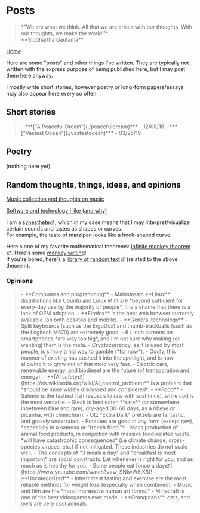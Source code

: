 <head>
	<title>Posts</title>
	<meta http-equiv="Content-Type" content="text/html; charset=UTF-8"/>
	<meta name="viewport" content="width=device-width, initial-scale=1"/>
	<link href="https://fonts.googleapis.com/css?family=IBM+Plex+Mono|Open+Sans" rel="stylesheet"/>
	<link href="../stylesheet.css" rel="stylesheet"/>
	<link rel="shortcut icon" type="image/png" href="/images/favicon.png"/>
	<svg style="display:none">
	<defs> <g id="external-link" stroke-width="1.5" stroke="#000" fill="none" stroke-linecap="round" stroke-linejoin="round"> <polyline points="17 13.5 17 19.5 5 19.5 5 7.5 11 7.5"></polyline> <path d="M14,4.5 L20,4.5 L20,10.5 M20,4.5 L11,13.5"></path> </g> </defs>
	</svg>
</head>

# Posts

<blockquote class="quote">
    *"We are what we think. All that we are arises with our thoughts. With our thoughts, we make the world."* <br> **Siddhārtha Gautama**
</blockquote>

[Home](../)

Here are some "posts" and other things I've written. They are typically not written with the express
purpose of being published here, but I may post them here anyway.

I mostly write short stories, however poetry or long-form papers/essays may also appear here every so often.

## Short stories

<blockquote>
 - ***["A Peaceful Dream"](./peacefuldream)*** - 12/08/18
 - ***["Vastest Ocean"](./vastestocean)*** - 03/25/19
</blockquote>

## Poetry

(nothing here yet)

## Random thoughts, things, ideas, and opinions

[Music collection and thoughts on music](./music)

[Software and technology I like (and why)](./tech)

I am a [synesthete<svg width="14px" height="14px" viewBox="0 -5 25 25"><use href="#external-link"></use></svg>](https://en.wikipedia.org/wiki/Synesthesia), which in my case means that I may interpret/visualize certain sounds and tastes as shapes or curves.\
For example, the taste of marzipan looks like a hook-shaped curve.

Here's one of my favorite mathematical theorems: [Infinite monkey theorem<svg width="14px" height="14px" viewBox="0 -5 25 25"><use href="#external-link"></use></svg>](https://en.wikipedia.org/wiki/Infinite_monkey_theorem). Here's some [monkey writing](../docs/NOTES_EN.pdf)!\
If you're bored, here's a [library of random text<svg width="14px" height="14px" viewBox="0 -5 25 25"><use href="#external-link"></use></svg>](https://libraryofbabel.info/) (related to the above theorem).

### Opinions
<blockquote>
- **Computers and programming**
	- Mainstream **Linux** distributions like Ubuntu and Linux Mint are *beyond sufficient for every-day use by the majority of people*. It is a shame that there is a lack of OEM adoption.
	- **Firefox** is the best web browser currently available (on both desktop and mobile).
- **General technology**
	- Split keyboards (such as the ErgoDox) and thumb-trackballs (such as the Logitech M570) are extremely good.
	- 6+ inch screens on smartphones *are way too big*, and I'm not sure why making (or wanting) them is the meta.
	- Cryptocurrency, as it is used by most people, is simply a hip way to gamble (*for now*).
		- Oddly, this manner of existing has pushed it into the spotlight, and is now allowing it to grow out of that mold very fast.
	- Electric cars, renewable energy, and biodiesel are the future (of transporation and energy).
	- **[AI safety<svg width="14px" height="14px" viewBox="0 -5 25 25"><use href="#external-link"></use></svg>](https://en.wikipedia.org/wiki/AI_control_problem)** is a problem that *should be more widely discussed and considered*.
- **Food**
    - Salmon is the tastiest fish (especially raw with sushi rice), while cod is the most versatile.
	- Steak is best eaten **rare** (or somewhere inbetween blue and rare), dry-aged 30-60 days, as a ribeye or picanha, with chimichurri.
    - Utz "Extra Dark" pretzels are fantastic, and grossly underrated.
	- Potatoes are good in any form (except raw), *especially in a samosa or "french fried."*
	- Mass production of animal food products, in conjuction with massive food-related waste, *will have catastrophic consequences* (i.e climate change, cross-species viruses, etc.) if not mitigated. These industries do not scale well.
	- The concepts of "3 meals a day" and "breakfast is most important" are social constructs. Eat whenever is right for you, and as much as is healthy for you.
		- Some people eat [once a day<svg width="14px" height="14px" viewBox="0 -5 25 25"><use href="#external-link"></use></svg>](https://www.youtube.com/watch?v=w_SNIwW6iX8)!
- **Uncategorized**
    - Intermittent fasting and exercise are the most reliable methods for weight loss (especially when combined).
	- Music and film are the *most impressive human art forms.*
	- Minecraft is one of the best videogames ever made.
	- **Orangutans**, cats, and owls are very cool animals.
</blockquote>
